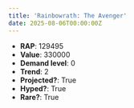 ```yaml
---
title: 'Rainbowrath: The Avenger'
date: 2025-08-06T00:00:00Z
---
```

- **RAP**: 129495
- **Value**: 330000
- **Demand level**: 0
- **Trend**: 2
- **Projected?**: True
- **Hyped?**: True
- **Rare?**: True
